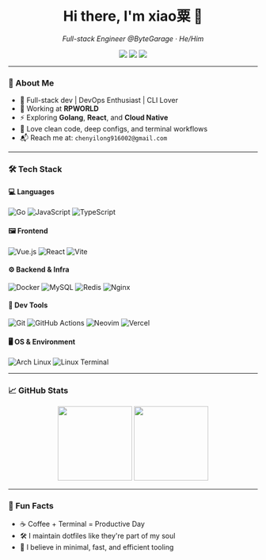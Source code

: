 <h1 align="center">Hi there, I'm xiao粟 👋</h1>
<p align="center">
  <em>Full-stack Engineer @ByteGarage · He/Him</em>  
</p>
<p align="center">
  <a href="mailto:chenyilong916002@gmail.com"><img src="https://img.shields.io/badge/Email-chenyilong916002@gmail.com-red?style=flat-square&logo=gmail"></a>
  <a href="https://bit-by-bit-dev.vercel.app"><img src="https://img.shields.io/badge/Portfolio-Bit by Bit-blue?style=flat-square&logo=vercel"></a>
  <a href="https://codeforces.com/profile/ByteGarage"><img src="https://img.shields.io/badge/Codeforces-ByteGarage-orange?style=flat-square&logo=codeforces"></a>
</p>

---

### 🚀 About Me

- 🧠 Full-stack dev | DevOps Enthusiast | CLI Lover
- 🔭 Working at **RPWORLD**
- ⚡ Exploring **Golang**, **React**, and **Cloud Native**
- 🧩 Love clean code, deep configs, and terminal workflows
- 📬 Reach me at: `chenyilong916002@gmail.com`

---

### 🛠️ Tech Stack

#### 💻 Languages
![Go](https://img.shields.io/badge/-Golang-00ADD8?style=flat-square&logo=go)
![JavaScript](https://img.shields.io/badge/-JavaScript-F7DF1E?style=flat-square&logo=javascript&logoColor=000)
![TypeScript](https://img.shields.io/badge/-TypeScript-3178C6?style=flat-square&logo=typescript&logoColor=fff)

#### 🖼️ Frontend
![Vue.js](https://img.shields.io/badge/-Vue-4FC08D?style=flat-square&logo=vue.js&logoColor=fff)
![React](https://img.shields.io/badge/-React-61DAFB?style=flat-square&logo=react)
![Vite](https://img.shields.io/badge/-Vite-646CFF?style=flat-square&logo=vite)

#### ⚙️ Backend & Infra
![Docker](https://img.shields.io/badge/-Docker-2496ED?style=flat-square&logo=docker)
![MySQL](https://img.shields.io/badge/-MySQL-4479A1?style=flat-square&logo=mysql)
![Redis](https://img.shields.io/badge/-Redis-DC382D?style=flat-square&logo=redis)
![Nginx](https://img.shields.io/badge/-Nginx-009639?style=flat-square&logo=nginx)

#### 🧰 Dev Tools
![Git](https://img.shields.io/badge/-Git-F05032?style=flat-square&logo=git)
![GitHub Actions](https://img.shields.io/badge/-GitHub%20Actions-2088FF?style=flat-square&logo=github-actions)
![Neovim](https://img.shields.io/badge/-Neovim-57A143?style=flat-square&logo=neovim)
![Vercel](https://img.shields.io/badge/-Vercel-000?style=flat-square&logo=vercel)

#### 🖥️ OS & Environment
![Arch Linux](https://img.shields.io/badge/-Arch%20Linux-1793D1?style=flat-square&logo=arch-linux)
![Linux Terminal](https://img.shields.io/badge/-Terminal-000000?style=flat-square&logo=gnome-terminal)

---

### 📈 GitHub Stats

<p align="center">
  <img src="https://github-readme-stats.vercel.app/api?username=Ronronner859&show_icons=true&theme=radical&hide=stars&count_private=true" height="150"/>
  <img src="https://github-readme-stats.vercel.app/api/top-langs/?username=Ronronner859&layout=compact&theme=radical" height="150"/>
</p>

---

### 🧩 Fun Facts

- ☕ Coffee + Terminal = Productive Day
- 🛠️ I maintain dotfiles like they're part of my soul
- 🚀 I believe in minimal, fast, and efficient tooling
